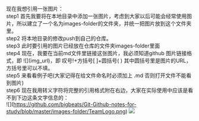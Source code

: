 现在我想引用一张图片：  
step1 首先我要将在本地目录中添加一张图片，考虑到大家以后可能会经常使用图片，所以建立了一个名为images-folder的文件夹，并统一把图片放到这个文件夹里。  
step2 将本地目录的修改push到自己的仓库。  
step3 此时要引用的图片已经放在仓库的文件夹images-folder里面  
step4 现在，我要在当前md文件里链接这张图片，我必须知道github 图片链接格式，即 \!\[]\(img_url)，即 叹号!+方括号[ ]+圆括号( ) 其中圆括号里是图片的URL，方括号里可以不填。  
step5 来看看例子吧(大家记得在给文件命名时必须加上 .md 否则打开文件不能看到图片)  
step6 现在我用转义字符将完整的引用格式附在右边，大家在实际使用中应该是看不到下边这条文字信息的：  
\!\[]\(https://github.com/bigbeats/Git-Github-notes-for-study/blob/master/images-folder/TeamLogo.png)
![](https://github.com/bigbeats/Git-Github-notes-for-study/blob/master/images-folder/TeamLogo.png)

